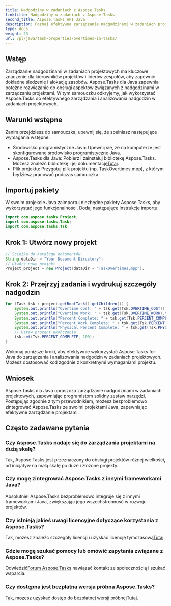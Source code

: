 ```yaml
---
title: Nadgodziny w zadaniach z Aspose.Tasks
linktitle: Nadgodziny w zadaniach z Aspose.Tasks
second_title: Aspose.Tasks API Java
description: Poznaj efektywne zarządzanie nadgodzinami w zadaniach projektowych dzięki Aspose.Tasks dla Java. Uprość śledzenie i alokację zasobów bez wysiłku.
type: docs
weight: 23
url: /pl/java/task-properties/overtimes-in-tasks/
---
```

## Wstęp
Zarządzanie nadgodzinami w zadaniach projektowych ma kluczowe znaczenie dla kierowników projektów i liderów zespołów, aby zapewnić dokładne śledzenie i alokację zasobów. Aspose.Tasks dla Java zapewnia potężne rozwiązanie do obsługi aspektów związanych z nadgodzinami w zarządzaniu projektami. W tym samouczku odkryjemy, jak wykorzystać Aspose.Tasks do efektywnego zarządzania i analizowania nadgodzin w zadaniach projektowych.
## Warunki wstępne
Zanim przejdziesz do samouczka, upewnij się, że spełniasz następujące wymagania wstępne:
- Środowisko programistyczne Java: Upewnij się, że na komputerze jest skonfigurowane środowisko programistyczne Java.
-  Aspose.Tasks dla Java: Pobierz i zainstaluj bibliotekę Aspose.Tasks. Możesz znaleźć bibliotekę i jej dokumentację[Tutaj](https://reference.aspose.com/tasks/java/).
- Plik projektu: Przygotuj plik projektu (np. TaskOvertimes.mpp), z którym będziesz pracować podczas samouczka.
## Importuj pakiety
W swoim projekcie Java zaimportuj niezbędne pakiety Aspose.Tasks, aby wykorzystać jego funkcjonalności. Dodaj następujące instrukcje importu:
```java
import com.aspose.tasks.Project;
import com.aspose.tasks.Task;
import com.aspose.tasks.Tsk;
```
## Krok 1: Utwórz nowy projekt
```java
// Ścieżka do katalogu dokumentów.
String dataDir = "Your Document Directory";
// Utwórz nowy projekt
Project project = new Project(dataDir + "TaskOvertimes.mpp");
```
## Krok 2: Przejrzyj zadania i wydrukuj szczegóły nadgodzin
```java
for (Task tsk : project.getRootTask().getChildren()) {
    System.out.println("Overtime Cost: " + tsk.get(Tsk.OVERTIME_COST));
    System.out.println("Overtime Work: " + tsk.get(Tsk.OVERTIME_WORK).toString());
    System.out.println("Percent Complete: " + tsk.get(Tsk.PERCENT_COMPLETE));
    System.out.println("Percent Work Complete: " + tsk.get(Tsk.PERCENT_WORK_COMPLETE).toString());
    System.out.println("Physical Percent Complete: " + tsk.get(Tsk.PHYSICAL_PERCENT_COMPLETE).toString());
    // Ustaw procent ukończenia
    tsk.set(Tsk.PERCENT_COMPLETE, 100);
}
```
Wykonaj poniższe kroki, aby efektywnie wykorzystać Aspose.Tasks for Java do zarządzania i analizowania nadgodzin w zadaniach projektowych. Możesz dostosować kod zgodnie z konkretnymi wymaganiami projektu.
## Wniosek
Aspose.Tasks dla Java upraszcza zarządzanie nadgodzinami w zadaniach projektowych, zapewniając programistom solidny zestaw narzędzi. Postępując zgodnie z tym przewodnikiem, możesz bezproblemowo zintegrować Aspose.Tasks ze swoimi projektami Java, zapewniając efektywne zarządzanie projektami.
## Często zadawane pytania
### Czy Aspose.Tasks nadaje się do zarządzania projektami na dużą skalę?
Tak, Aspose.Tasks jest przeznaczony do obsługi projektów różnej wielkości, od inicjatyw na małą skalę po duże i złożone projekty.
### Czy mogę zintegrować Aspose.Tasks z innymi frameworkami Java?
Absolutnie! Aspose.Tasks bezproblemowo integruje się z innymi frameworkami Java, zwiększając jego wszechstronność w rozwoju projektów.
### Czy istnieją jakieś uwagi licencyjne dotyczące korzystania z Aspose.Tasks?
 Tak, możesz znaleźć szczegóły licencji i uzyskać licencję tymczasową[Tutaj](https://purchase.aspose.com/temporary-license/).
### Gdzie mogę szukać pomocy lub omówić zapytania związane z Aspose.Tasks?
 Odwiedzić[Forum Aspose.Tasks](https://forum.aspose.com/c/tasks/15) nawiązać kontakt ze społecznością i szukać wsparcia.
### Czy dostępna jest bezpłatna wersja próbna Aspose.Tasks?
 Tak, możesz uzyskać dostęp do bezpłatnej wersji próbnej[Tutaj](https://releases.aspose.com/).